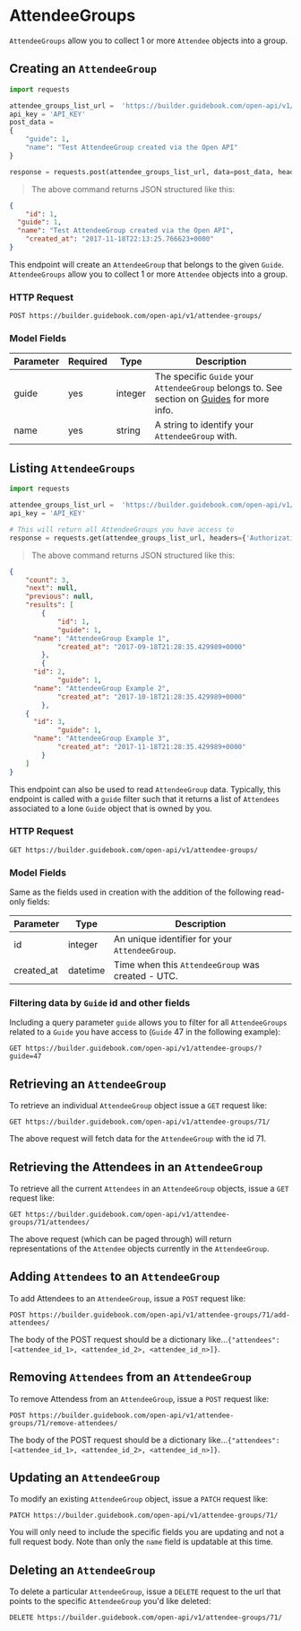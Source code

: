 # AttendeeGroups

`AttendeeGroups` allow you to collect 1 or more `Attendee` objects into a group.

## Creating an `AttendeeGroup`


```python
import requests

attendee_groups_list_url =  'https://builder.guidebook.com/open-api/v1/attendee-groups/'
api_key = 'API_KEY'
post_data =
{
	"guide": 1,
	"name": "Test AttendeeGroup created via the Open API"
}

response = requests.post(attendee_groups_list_url, data=post_data, headers={'Authorization': 'JWT ' + api_key})

```

> The above command returns JSON structured like this:

```json
{
	"id": 1,
  "guide": 1,
  "name": "Test AttendeeGroup created via the Open API",
	"created_at": "2017-11-18T22:13:25.766623+0000"
}


```

This endpoint will create an `AttendeeGroup` that belongs to the given `Guide`. `AttendeeGroups` allow you to collect 1 or more `Attendee` objects into a group.

### HTTP Request

`POST https://builder.guidebook.com/open-api/v1/attendee-groups/`

### Model Fields

Parameter       | Required  | Type    | Description
---------       | --------  | ------- | -----------
guide           | yes | integer  | The specific `Guide` your `AttendeeGroup` belongs to.  See section on [Guides](#guides) for more info.
name            | yes | string    | A string to identify your `AttendeeGroup` with.


## Listing `AttendeeGroups`


```python
import requests

attendee_groups_list_url =  'https://builder.guidebook.com/open-api/v1/attendee-groups/'
api_key = 'API_KEY'

# This will return all AttendeeGroups you have access to
response = requests.get(attendee_groups_list_url, headers={'Authorization': 'JWT ' + api_key})
```

> The above command returns JSON structured like this:

```json
{
	"count": 3,
	"next": null,
	"previous": null,
	"results": [
		{
			"id": 1,
			"guide": 1,
      "name": "AttendeeGroup Example 1",
			"created_at": "2017-09-18T21:28:35.429989+0000"
		},
		{
      "id": 2,
			"guide": 1,
      "name": "AttendeeGroup Example 2",
			"created_at": "2017-10-18T21:28:35.429989+0000"
		},
    {
      "id": 3,
			"guide": 1,
      "name": "AttendeeGroup Example 3",
			"created_at": "2017-11-18T21:28:35.429989+0000"
		}
	]
}

```

This endpoint can also be used to read `AttendeeGroup` data. Typically, this endpoint is called with a `guide` filter such that it returns a list of `Attendees` associated to a lone `Guide` object that is owned by you.

### HTTP Request

`GET https://builder.guidebook.com/open-api/v1/attendee-groups/`

### Model Fields

Same as the fields used in creation with the addition of the following read-only fields:

Parameter       | Type    | Description
---------       | ------- | -----------
id              | integer  | An unique identifier for your `AttendeeGroup`.
created_at      | datetime | Time when this `AttendeeGroup` was created - UTC.

### Filtering data by `Guide` id and other fields

Including a query parameter `guide` allows you to filter for all `AttendeeGroups` related to a `Guide` you have access to (`Guide` 47 in the following example):

`GET https://builder.guidebook.com/open-api/v1/attendee-groups/?guide=47`

## Retrieving an `AttendeeGroup`

To retrieve an individual `AttendeeGroup` object issue a `GET` request like:

`GET https://builder.guidebook.com/open-api/v1/attendee-groups/71/`

The above request will fetch data for the `AttendeeGroup` with the id 71.

## Retrieving the Attendees in an `AttendeeGroup`

To retrieve all the current `Attendees` in an `AttendeeGroup` objects, issue a `GET` request like:

`GET https://builder.guidebook.com/open-api/v1/attendee-groups/71/attendees/`

The above request (which can be paged through) will return representations of the `Attendee` objects currently in the `AttendeeGroup`.

## Adding `Attendees` to an `AttendeeGroup`

To add Attendees to an `AttendeeGroup`, issue a `POST` request like:

`POST https://builder.guidebook.com/open-api/v1/attendee-groups/71/add-attendees/`

The body of the POST request should be a dictionary like...`{"attendees": [<attendee_id_1>, <attendee_id_2>, <attendee_id_n>]}`.

## Removing `Attendees` from an `AttendeeGroup`

To remove Attendess from an `AttendeeGroup`, issue a `POST` request like:

`POST https://builder.guidebook.com/open-api/v1/attendee-groups/71/remove-attendees/`

The body of the POST request should be a dictionary like...`{"attendees": [<attendee_id_1>, <attendee_id_2>, <attendee_id_n>]}`.

## Updating an `AttendeeGroup`

To modify an existing `AttendeeGroup` object, issue a `PATCH` request like:

`PATCH https://builder.guidebook.com/open-api/v1/attendee-groups/71/`

You will only need to include the specific fields you are updating and not a full request body. Note than only the `name` field is updatable at this time.

## Deleting an `AttendeeGroup`

To delete a particular `AttendeeGroup`, issue a `DELETE` request to the url that points to the specific `AttendeeGroup` you'd like deleted:

`DELETE https://builder.guidebook.com/open-api/v1/attendee-groups/71/`
